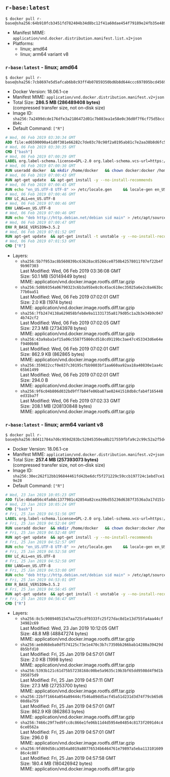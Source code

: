 ## `r-base:latest`

```console
$ docker pull r-base@sha256:64b910fcb3451fd782404b34d8bc12f41a60dae454f79189e24fb35e48949ed6
```

-	Manifest MIME: `application/vnd.docker.distribution.manifest.list.v2+json`
-	Platforms:
	-	linux; amd64
	-	linux; arm64 variant v8

### `r-base:latest` - linux; amd64

```console
$ docker pull r-base@sha256:7cb8697e5d5afcab6b8c93ff4b07859350bd6b8d644ccc697895bcd45693fd8c
```

-	Docker Version: 18.06.1-ce
-	Manifest MIME: `application/vnd.docker.distribution.manifest.v2+json`
-	Total Size: **286.5 MB (286489408 bytes)**  
	(compressed transfer size, not on-disk size)
-	Image ID: `sha256:7a2499dcde176dfe3a2186472d01c7b083ea1e58e0c36d0f7f6cf75d5bcc8b4c`
-	Default Command: `["R"]`

```dockerfile
# Wed, 06 Feb 2019 03:30:34 GMT
ADD file:ed6590090a41d0f301e66282c7de03c78c98f2a0195ab81c7e2aa38b8d6fc530 in / 
# Wed, 06 Feb 2019 03:30:35 GMT
CMD ["bash"]
# Wed, 06 Feb 2019 07:00:29 GMT
LABEL org.label-schema.license=GPL-2.0 org.label-schema.vcs-url=https://github.com/rocker-org/r-base org.label-schema.vendor=Rocker Project maintainer=Dirk Eddelbuettel <edd@debian.org>
# Wed, 06 Feb 2019 07:00:30 GMT
RUN useradd docker 	&& mkdir /home/docker 	&& chown docker:docker /home/docker 	&& addgroup docker staff
# Wed, 06 Feb 2019 07:00:43 GMT
RUN apt-get update 	&& apt-get install -y --no-install-recommends 		ed 		less 		locales 		vim-tiny 		wget 		ca-certificates 		fonts-texgyre 	&& rm -rf /var/lib/apt/lists/*
# Wed, 06 Feb 2019 07:00:45 GMT
RUN echo "en_US.UTF-8 UTF-8" >> /etc/locale.gen 	&& locale-gen en_US.utf8 	&& /usr/sbin/update-locale LANG=en_US.UTF-8
# Wed, 06 Feb 2019 07:00:46 GMT
ENV LC_ALL=en_US.UTF-8
# Wed, 06 Feb 2019 07:00:46 GMT
ENV LANG=en_US.UTF-8
# Wed, 06 Feb 2019 07:00:46 GMT
RUN echo "deb http://http.debian.net/debian sid main" > /etc/apt/sources.list.d/debian-unstable.list         && echo 'APT::Default-Release "testing";' > /etc/apt/apt.conf.d/default
# Wed, 06 Feb 2019 07:00:47 GMT
ENV R_BASE_VERSION=3.5.2
# Wed, 06 Feb 2019 07:01:52 GMT
RUN apt-get update 	&& apt-get install -t unstable -y --no-install-recommends 		littler                 r-cran-littler 		r-base=${R_BASE_VERSION}-* 		r-base-dev=${R_BASE_VERSION}-* 		r-recommended=${R_BASE_VERSION}-* 	&& ln -s /usr/lib/R/site-library/littler/examples/install.r /usr/local/bin/install.r 	&& ln -s /usr/lib/R/site-library/littler/examples/install2.r /usr/local/bin/install2.r 	&& ln -s /usr/lib/R/site-library/littler/examples/installGithub.r /usr/local/bin/installGithub.r 	&& ln -s /usr/lib/R/site-library/littler/examples/testInstalled.r /usr/local/bin/testInstalled.r 	&& install.r docopt 	&& rm -rf /tmp/downloaded_packages/ /tmp/*.rds 	&& rm -rf /var/lib/apt/lists/*
# Wed, 06 Feb 2019 07:01:53 GMT
CMD ["R"]
```

-	Layers:
	-	`sha256:5b7f953ac8b560839bc63628ac85266ce0750b42578011f07ef22b4f9b907303`  
		Last Modified: Wed, 06 Feb 2019 03:36:08 GMT  
		Size: 50.1 MB (50149449 bytes)  
		MIME: application/vnd.docker.image.rootfs.diff.tar.gzip
	-	`sha256:5d0b9354a06790323c6b3a95be8c0c45ac618ec35025a6e2c8a463bc77b0aa51`  
		Last Modified: Wed, 06 Feb 2019 07:02:01 GMT  
		Size: 2.0 KB (1974 bytes)  
		MIME: application/vnd.docker.image.rootfs.diff.tar.gzip
	-	`sha256:7fb2474138a629058bfeb8e9a11331735a8179d05c1a2b3e34b9c0474b742cf2`  
		Last Modified: Wed, 06 Feb 2019 07:02:05 GMT  
		Size: 27.3 MB (27343978 bytes)  
		MIME: application/vnd.docker.image.rootfs.diff.tar.gzip
	-	`sha256:43a9aba1ef15a06c5587f5860cd518cd9119bc3ae47c453343d6e64ef9400b98`  
		Last Modified: Wed, 06 Feb 2019 07:02:01 GMT  
		Size: 862.9 KB (862865 bytes)  
		MIME: application/vnd.docker.image.rootfs.diff.tar.gzip
	-	`sha256:359022ccf0e837c30195cfbb9803bf1aa660aa92aa18a40830e1aa4c65b61499`  
		Last Modified: Wed, 06 Feb 2019 07:02:01 GMT  
		Size: 294.0 B  
		MIME: application/vnd.docker.image.rootfs.diff.tar.gzip
	-	`sha256:9f6c04b806d032bd9ff7b84fe06ba87ae02441518db8cfab4f165448ed31ba7f`  
		Last Modified: Wed, 06 Feb 2019 07:02:33 GMT  
		Size: 208.1 MB (208130848 bytes)  
		MIME: application/vnd.docker.image.rootfs.diff.tar.gzip

### `r-base:latest` - linux; arm64 variant v8

```console
$ docker pull r-base@sha256:8d411784a7d6c959d283bc52045350ea8b217559fbfa9c2c99c52a2f5d41de9c
```

-	Docker Version: 18.06.1-ce
-	Manifest MIME: `application/vnd.docker.distribution.manifest.v2+json`
-	Total Size: **257.4 MB (257393073 bytes)**  
	(compressed transfer size, not on-disk size)
-	Image ID: `sha256:30ec262f12bb196844461fd42be6dcf5f271229c59ccb197724c1ebd7ce19e28`
-	Default Command: `["R"]`

```dockerfile
# Wed, 23 Jan 2019 10:05:23 GMT
ADD file:4b6a056c4fa8dc1377981c42854a82cea39bd55236d6387f3536a3a17d1514a0 in / 
# Wed, 23 Jan 2019 10:05:24 GMT
CMD ["bash"]
# Fri, 25 Jan 2019 04:51:56 GMT
LABEL org.label-schema.license=GPL-2.0 org.label-schema.vcs-url=https://github.com/rocker-org/r-base org.label-schema.vendor=Rocker Project maintainer=Dirk Eddelbuettel <edd@debian.org>
# Fri, 25 Jan 2019 04:52:04 GMT
RUN useradd docker 	&& mkdir /home/docker 	&& chown docker:docker /home/docker 	&& addgroup docker staff
# Fri, 25 Jan 2019 04:52:48 GMT
RUN apt-get update 	&& apt-get install -y --no-install-recommends 		ed 		less 		locales 		vim-tiny 		wget 		ca-certificates 		fonts-texgyre 	&& rm -rf /var/lib/apt/lists/*
# Fri, 25 Jan 2019 04:52:57 GMT
RUN echo "en_US.UTF-8 UTF-8" >> /etc/locale.gen 	&& locale-gen en_US.utf8 	&& /usr/sbin/update-locale LANG=en_US.UTF-8
# Fri, 25 Jan 2019 04:52:58 GMT
ENV LC_ALL=en_US.UTF-8
# Fri, 25 Jan 2019 04:52:58 GMT
ENV LANG=en_US.UTF-8
# Fri, 25 Jan 2019 04:53:00 GMT
RUN echo "deb http://http.debian.net/debian sid main" > /etc/apt/sources.list.d/debian-unstable.list         && echo 'APT::Default-Release "testing";' > /etc/apt/apt.conf.d/default
# Fri, 25 Jan 2019 04:53:01 GMT
ENV R_BASE_VERSION=3.5.2
# Fri, 25 Jan 2019 04:56:45 GMT
RUN apt-get update 	&& apt-get install -t unstable -y --no-install-recommends 		littler                 r-cran-littler 		r-base=${R_BASE_VERSION}-* 		r-base-dev=${R_BASE_VERSION}-* 		r-recommended=${R_BASE_VERSION}-* 	&& ln -s /usr/lib/R/site-library/littler/examples/install.r /usr/local/bin/install.r 	&& ln -s /usr/lib/R/site-library/littler/examples/install2.r /usr/local/bin/install2.r 	&& ln -s /usr/lib/R/site-library/littler/examples/installGithub.r /usr/local/bin/installGithub.r 	&& ln -s /usr/lib/R/site-library/littler/examples/testInstalled.r /usr/local/bin/testInstalled.r 	&& install.r docopt 	&& rm -rf /tmp/downloaded_packages/ /tmp/*.rds 	&& rm -rf /var/lib/apt/lists/*
# Fri, 25 Jan 2019 04:56:47 GMT
CMD ["R"]
```

-	Layers:
	-	`sha256:8c5c90894051547aa725cdf9333fc25f27dac8d1e13d755fa4aa44cf34982c69`  
		Last Modified: Wed, 23 Jan 2019 10:12:05 GMT  
		Size: 48.8 MB (48847274 bytes)  
		MIME: application/vnd.docker.image.rootfs.diff.tar.gzip
	-	`sha256:ae8d68eba0df574125c73e1e470c3b7c7350bb266bab14280a39429d8b5bfd10`  
		Last Modified: Fri, 25 Jan 2019 04:57:01 GMT  
		Size: 2.0 KB (1998 bytes)  
		MIME: application/vnd.docker.image.rootfs.diff.tar.gzip
	-	`sha256:5393b121c61d75b57238168c00be5a9635c19b3bf65dd9508d4f9d1b395875d9`  
		Last Modified: Fri, 25 Jan 2019 04:57:11 GMT  
		Size: 27.3 MB (27253700 bytes)  
		MIME: application/vnd.docker.image.rootfs.diff.tar.gzip
	-	`sha256:22bff1664a054a89444cf546a89dd5acf45a51d231d3d74f79cb65d608d8a759`  
		Last Modified: Fri, 25 Jan 2019 04:57:01 GMT  
		Size: 862.9 KB (862863 bytes)  
		MIME: application/vnd.docker.image.rootfs.diff.tar.gzip
	-	`sha256:7466c29f7ed9fcc8c866e1fe06b11d4d5954e04854c8173f2091d4c46ce0562a`  
		Last Modified: Fri, 25 Jan 2019 04:57:01 GMT  
		Size: 296.0 B  
		MIME: application/vnd.docker.image.rootfs.diff.tar.gzip
	-	`sha256:9fd69d58ca3054a8019a80776534b6464761e79897a5eba11310160986c4c807`  
		Last Modified: Fri, 25 Jan 2019 04:57:58 GMT  
		Size: 180.4 MB (180426942 bytes)  
		MIME: application/vnd.docker.image.rootfs.diff.tar.gzip

